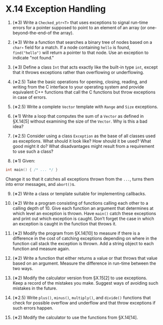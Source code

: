 # X.14 Exception Handling

1. (∗3) Write a `Checked_ptr<T>` that uses exceptions to signal run-time errors for a pointer supposed to point to an element of an array (or one-beyond-the-end-of the array).

2. (∗3) Write a function that searches a binary tree of nodes based on a `char∗` field for a match. If a node containing `hello` is found, `find("hello")` will return a pointer to that node. Use an exception to indicate "not found."

3. (∗3) Define a class `Int` that acts exactly like the built-in type `int`, except that it throws exceptions rather than overflowing or underflowing.

4. (∗2.5) Take the basic operations for opening, closing, reading, and writing from the C interface to your operating system and provide equivalent C++ functions that call the C functions but throw exceptions in case of errors.

5. (∗2.5) Write a complete `Vector` template with `Range` and `Size` exceptions.

6. (∗1) Write a loop that computes the sum of a `Vector` as defined in §X.14[5] without examining the size of the `Vector`. Why is this a bad idea?

7. (∗2.5) Consider using a class `Exception` as the base of all classes used as exceptions. What should it look like? How should it be used? What good might it do? What disadvantages might result from a requirement to use such a class?

8. (∗1) Given:
```cpp
int main() { /* ... */ }
```
Change it so that it catches all exceptions thrown from the `...`, turns them into error messages, and `abort()`s.

9. (∗2) Write a class or template suitable for implementing callbacks.

10. (∗2) Write a program consisting of functions calling each other to a calling depth of 10. Give each function an argument that determines at which level an exception is thrown. Have `main()` catch these exceptions and print out which exception is caught. Don’t forget the case in which an exception is caught in the function that throws it.

11. (∗2) Modify the program from §X.14[10] to measure if there is a difference in the cost of catching exceptions depending on where in the function call stack the exception is thrown. Add a string object to each function and measure again.

12. (∗2) Write a function that either returns a value or that throws that value based on an argument. Measure the difference in run-time between the two ways.

13. (∗2) Modify the calculator version from §X.15[2] to use exceptions. Keep a record of the mistakes you make. Suggest ways of avoiding such mistakes in the future.

14. (∗2.5) Write `plus()`, `minus()`, `multiply()`, and `divide()` functions that check for possible overflow and underflow and that throw exceptions if such errors happen.

15. (∗2) Modify the calculator to use the functions from §X.14[14].